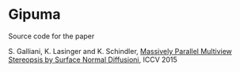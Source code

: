 # Gipuma

Source code for the paper

S. Galliani, K. Lasinger and K. Schindler, [Massively Parallel Multiview Stereopsis by Surface Normal Diffusioni](http://www.prs.igp.ethz.ch/content/dam/ethz/special-interest/baug/igp/photogrammetry-remote-sensing-dam/documents/pdf/galliani-lasinger-iccv15.pdf), ICCV 2015
